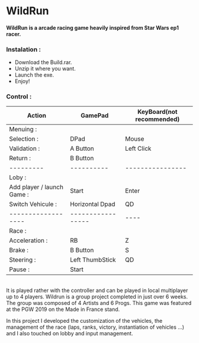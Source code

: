 # WildRun

#### WildRun is a arcade racing game heavily inspired from Star Wars ep1 racer. 

### Instalation :
* Download the Build.rar.
* Unzip it where you want.
* Launch the exe.
* Enjoy!

### Control :

Action | GamePad | KeyBoard(not recommended)
-------|---------|---------------------------
Menuing : | |
Selection : | DPad | Mouse
Validation : | A Button | Left Click
Return : | B Button |
---------|----------|----------------
Loby : ||
Add player / launch Game : | Start | Enter
Switch Vehicule : | Horizontal Dpad | QD
------------------|-----------------|----
Race : ||
Acceleration : | RB | Z
Brake : | B Button | S
Steering : | Left ThumbStick | QD
Pause : | Start |

</br>
It is played rather with the controller and can be played in local multiplayer up to 4 players.
Wildrun is a group project completed in just over 6 weeks.
The group was composed of 4 Artists and 6 Progs.
This game was featured at the PGW 2019 on the Made in France stand.

In this project I developed the customization of the vehicles, the management of the race (laps, ranks, victory, 
instantiation of vehicles ...) and I also touched on lobby and input management.
